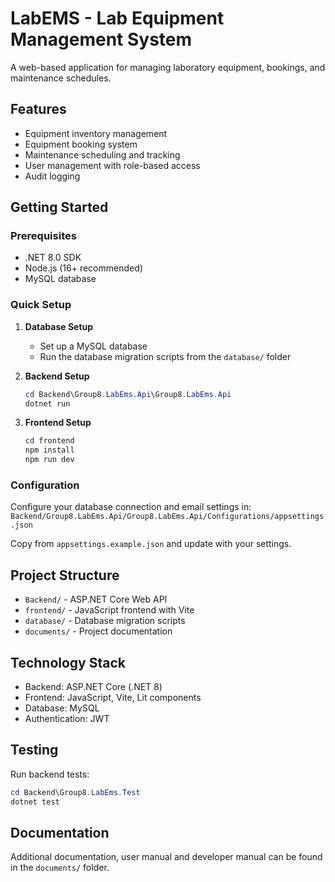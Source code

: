 # LabEMS - Lab Equipment Management System

A web-based application for managing laboratory equipment, bookings, and maintenance schedules.

## Features
- Equipment inventory management
- Equipment booking system
- Maintenance scheduling and tracking
- User management with role-based access
- Audit logging

## Getting Started

### Prerequisites
- .NET 8.0 SDK
- Node.js (16+ recommended)
- MySQL database

### Quick Setup

1. **Database Setup**
   - Set up a MySQL database
   - Run the database migration scripts from the `database/` folder

2. **Backend Setup**
   ```powershell
   cd Backend\Group8.LabEms.Api\Group8.LabEms.Api
   dotnet run
   ```

3. **Frontend Setup**
   ```powershell
   cd frontend
   npm install
   npm run dev
   ```

### Configuration
Configure your database connection and email settings in:
`Backend/Group8.LabEms.Api/Group8.LabEms.Api/Configurations/appsettings.json`

Copy from `appsettings.example.json` and update with your settings.

## Project Structure
- `Backend/` - ASP.NET Core Web API
- `frontend/` - JavaScript frontend with Vite
- `database/` - Database migration scripts
- `documents/` - Project documentation

## Technology Stack
- Backend: ASP.NET Core (.NET 8)
- Frontend: JavaScript, Vite, Lit components
- Database: MySQL
- Authentication: JWT

## Testing
Run backend tests:
```powershell
cd Backend\Group8.LabEms.Test
dotnet test
```

## Documentation
Additional documentation, user manual and developer manual can be found in the `documents/` folder.
